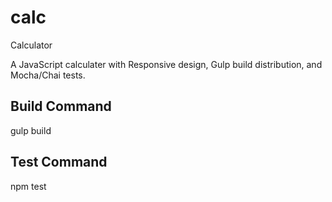 # calc
Calculator

A JavaScript calculater with Responsive design, Gulp build distribution, and Mocha/Chai tests.

## Build Command
gulp build

## Test Command
npm test
